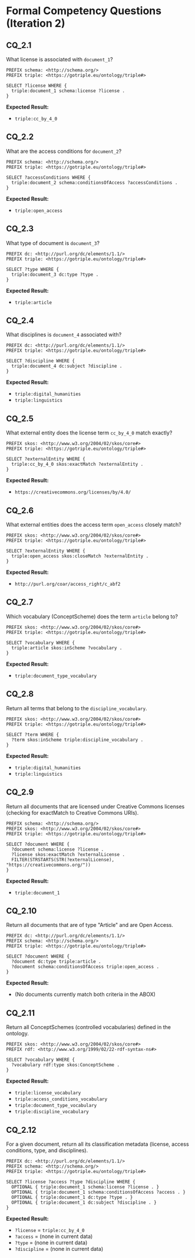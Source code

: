 # Formal Competency Questions (Iteration 2)

## CQ_2.1

What license is associated with `document_1`?

```sparql
PREFIX schema: <http://schema.org/>
PREFIX triple: <https://gotriple.eu/ontology/triple#>

SELECT ?license WHERE {
  triple:document_1 schema:license ?license .
}
```

**Expected Result:**
- `triple:cc_by_4_0`


## CQ_2.2

What are the access conditions for `document_2`?

```sparql
PREFIX schema: <http://schema.org/>
PREFIX triple: <https://gotriple.eu/ontology/triple#>

SELECT ?accessConditions WHERE {
  triple:document_2 schema:conditionsOfAccess ?accessConditions .
}
```

**Expected Result:**
- `triple:open_access`


## CQ_2.3

What type of document is `document_3`?

```sparql
PREFIX dc: <http://purl.org/dc/elements/1.1/>
PREFIX triple: <https://gotriple.eu/ontology/triple#>

SELECT ?type WHERE {
  triple:document_3 dc:type ?type .
}
```

**Expected Result:**
- `triple:article`


## CQ_2.4

What disciplines is `document_4` associated with?

```sparql
PREFIX dc: <http://purl.org/dc/elements/1.1/>
PREFIX triple: <https://gotriple.eu/ontology/triple#>

SELECT ?discipline WHERE {
  triple:document_4 dc:subject ?discipline .
}
```

**Expected Result:**
- `triple:digital_humanities`
- `triple:linguistics`


## CQ_2.5

What external entity does the license term `cc_by_4_0` match exactly?

```sparql
PREFIX skos: <http://www.w3.org/2004/02/skos/core#>
PREFIX triple: <https://gotriple.eu/ontology/triple#>

SELECT ?externalEntity WHERE {
  triple:cc_by_4_0 skos:exactMatch ?externalEntity .
}
```

**Expected Result:**
- `https://creativecommons.org/licenses/by/4.0/`


## CQ_2.6

What external entities does the access term `open_access` closely match?

```sparql
PREFIX skos: <http://www.w3.org/2004/02/skos/core#>
PREFIX triple: <https://gotriple.eu/ontology/triple#>

SELECT ?externalEntity WHERE {
  triple:open_access skos:closeMatch ?externalEntity .
}
```

**Expected Result:**
- `http://purl.org/coar/access_right/c_abf2`


## CQ_2.7

Which vocabulary (ConceptScheme) does the term `article` belong to?

```sparql
PREFIX skos: <http://www.w3.org/2004/02/skos/core#>
PREFIX triple: <https://gotriple.eu/ontology/triple#>

SELECT ?vocabulary WHERE {
  triple:article skos:inScheme ?vocabulary .
}
```

**Expected Result:**
- `triple:document_type_vocabulary`


## CQ_2.8

Return all terms that belong to the `discipline_vocabulary`.

```sparql
PREFIX skos: <http://www.w3.org/2004/02/skos/core#>
PREFIX triple: <https://gotriple.eu/ontology/triple#>

SELECT ?term WHERE {
  ?term skos:inScheme triple:discipline_vocabulary .
}
```

**Expected Result:**
- `triple:digital_humanities`
- `triple:linguistics`


## CQ_2.9

Return all documents that are licensed under Creative Commons licenses (checking for exactMatch to Creative Commons URIs).

```sparql
PREFIX schema: <http://schema.org/>
PREFIX skos: <http://www.w3.org/2004/02/skos/core#>
PREFIX triple: <https://gotriple.eu/ontology/triple#>

SELECT ?document WHERE {
  ?document schema:license ?license .
  ?license skos:exactMatch ?externalLicense .
  FILTER(STRSTARTS(STR(?externalLicense), "https://creativecommons.org/"))
}
```

**Expected Result:**
- `triple:document_1`


## CQ_2.10

Return all documents that are of type "Article" and are Open Access.

```sparql
PREFIX dc: <http://purl.org/dc/elements/1.1/>
PREFIX schema: <http://schema.org/>
PREFIX triple: <https://gotriple.eu/ontology/triple#>

SELECT ?document WHERE {
  ?document dc:type triple:article .
  ?document schema:conditionsOfAccess triple:open_access .
}
```

**Expected Result:**
- (No documents currently match both criteria in the ABOX)


## CQ_2.11

Return all ConceptSchemes (controlled vocabularies) defined in the ontology.

```sparql
PREFIX skos: <http://www.w3.org/2004/02/skos/core#>
PREFIX rdf: <http://www.w3.org/1999/02/22-rdf-syntax-ns#>

SELECT ?vocabulary WHERE {
  ?vocabulary rdf:type skos:ConceptScheme .
}
```

**Expected Result:**
- `triple:license_vocabulary`
- `triple:access_conditions_vocabulary`
- `triple:document_type_vocabulary`
- `triple:discipline_vocabulary`


## CQ_2.12

For a given document, return all its classification metadata (license, access conditions, type, and disciplines).

```sparql
PREFIX dc: <http://purl.org/dc/elements/1.1/>
PREFIX schema: <http://schema.org/>
PREFIX triple: <https://gotriple.eu/ontology/triple#>

SELECT ?license ?access ?type ?discipline WHERE {
  OPTIONAL { triple:document_1 schema:license ?license . }
  OPTIONAL { triple:document_1 schema:conditionsOfAccess ?access . }
  OPTIONAL { triple:document_1 dc:type ?type . }
  OPTIONAL { triple:document_1 dc:subject ?discipline . }
}
```

**Expected Result:**
- `?license` = `triple:cc_by_4_0`
- `?access` = (none in current data)
- `?type` = (none in current data)
- `?discipline` = (none in current data)

